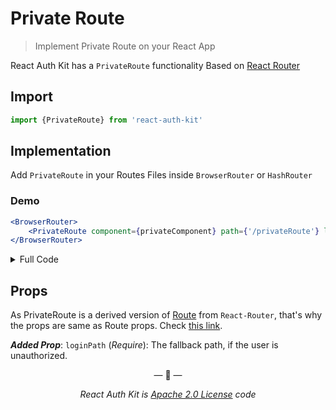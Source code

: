   # Private Route

> Implement Private Route on your React App

React Auth Kit has a `PrivateRoute` functionality Based on [React Router](https://reactrouter.com/)

## Import

```js
import {PrivateRoute} from 'react-auth-kit'
```

## Implementation

Add `PrivateRoute` in your Routes Files inside `BrowserRouter` or `HashRouter`

### Demo

```jsx
<BrowserRouter>
    <PrivateRoute component={privateComponent} path={'/privateRoute'} loginPath={'/loginPath'} exact/>
</BrowserRouter>
```

<details>
    <summary>Full Code</summary>
    <br>


```jsx
import React from "react"
import {BrowserRouter, Route} from "react-router-dom"
import { PrivateRoute } from 'react-auth-kit'

const Routes = () => {
    return (
        <BrowserRouter>
            <Route component={LoginComponent} path={'/login'} exact/>
            <PrivateRoute component={privateComponent} path={'/privateRoute'} loginPath={'/loginPath'} exact/>
        </BrowserRouter>
    )
}
```
</details>

## Props

As PrivateRoute is a derived version of [Route](https://reactrouter.com/web/api/Route) from `React-Router`,
that's why the props are same as Route props. Check [this link](https://reactrouter.com/web/api/Route).

***Added Prop***: `loginPath` (_Require_): The fallback path, if the user is unauthorized.

<div data-ea-publisher="authkitarkadipme" data-ea-type="image"></div>

<p align="center">&mdash; 🔑  &mdash;</p>
<p align="center"><i>React Auth Kit is <a href="https://github.com/react-auth-kit/react-auth-kit/blob/master/LICENSE">Apache 2.0 License</a> code</i></p>
